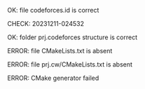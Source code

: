 OK: file codeforces.id is correct
CHECK: 20231211-024532
OK: folder prj.codeforces structure is correct
ERROR: file CMakeLists.txt is absent
ERROR: file prj.cw/CMakeLists.txt is absent
ERROR: CMake generator failed
